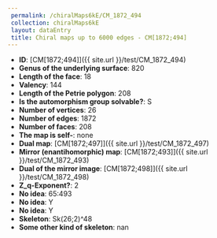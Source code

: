 ```yaml
--- 
 permalink: /chiralMaps6kE/CM_1872_494 
 collection: chiralMaps6kE
 layout: dataEntry
 title: Chiral maps up to 6000 edges - CM[1872;494]
---
```


- **ID**: [CM[1872;494]]({{ site.url }}/test/CM_1872_494)
- **Genus of the underlying surface**: 820
- **Length of the face**: 18
- **Valency**: 144
- **Length of the Petrie polygon**: 208
- **Is the automorphism group solvable?**: S
- **Number of vertices**: 26
- **Number of edges**: 1872
- **Number of faces**: 208
- **The map is self-**: none
- **Dual map**: [CM[1872;497]]({{ site.url }}/test/CM_1872_497)
- **Mirror (enantihomorphic) map**: [CM[1872;493]]({{ site.url }}/test/CM_1872_493)
- **Dual of the mirror image**: [CM[1872;498]]({{ site.url }}/test/CM_1872_498)
- **Z_q-Exponent?**: 2
- **No idea**:  65:493
- **No idea**: Y
- **No idea**: Y
- **Skeleton**: Sk(26;2)^48
- **Some other kind of skeleton**: nan
